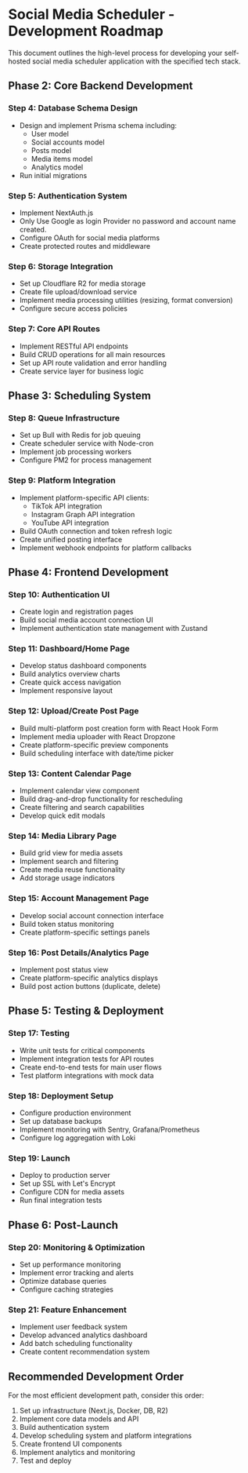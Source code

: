 # Social Media Scheduler - Development Roadmap

This document outlines the high-level process for developing your self-hosted social media scheduler application with the specified tech stack.

## Phase 2: Core Backend Development

### Step 4: Database Schema Design
- Design and implement Prisma schema including:
  - User model
  - Social accounts model
  - Posts model
  - Media items model
  - Analytics model
- Run initial migrations

### Step 5: Authentication System
- Implement NextAuth.js
- Only Use Google as login Provider no password and account name created.
- Configure OAuth for social media platforms
- Create protected routes and middleware

### Step 6: Storage Integration
- Set up Cloudflare R2 for media storage
- Create file upload/download service
- Implement media processing utilities (resizing, format conversion)
- Configure secure access policies

### Step 7: Core API Routes
- Implement RESTful API endpoints
- Build CRUD operations for all main resources
- Set up API route validation and error handling
- Create service layer for business logic

## Phase 3: Scheduling System

### Step 8: Queue Infrastructure
- Set up Bull with Redis for job queuing
- Create scheduler service with Node-cron
- Implement job processing workers
- Configure PM2 for process management

### Step 9: Platform Integration
- Implement platform-specific API clients:
  - TikTok API integration
  - Instagram Graph API integration
  - YouTube API integration
- Build OAuth connection and token refresh logic
- Create unified posting interface
- Implement webhook endpoints for platform callbacks

## Phase 4: Frontend Development

### Step 10: Authentication UI
- Create login and registration pages
- Build social media account connection UI
- Implement authentication state management with Zustand

### Step 11: Dashboard/Home Page
- Develop status dashboard components
- Build analytics overview charts
- Create quick access navigation
- Implement responsive layout

### Step 12: Upload/Create Post Page
- Build multi-platform post creation form with React Hook Form
- Implement media uploader with React Dropzone
- Create platform-specific preview components
- Build scheduling interface with date/time picker

### Step 13: Content Calendar Page
- Implement calendar view component
- Build drag-and-drop functionality for rescheduling
- Create filtering and search capabilities
- Develop quick edit modals

### Step 14: Media Library Page
- Build grid view for media assets
- Implement search and filtering
- Create media reuse functionality
- Add storage usage indicators

### Step 15: Account Management Page
- Develop social account connection interface
- Build token status monitoring
- Create platform-specific settings panels

### Step 16: Post Details/Analytics Page
- Implement post status view
- Create platform-specific analytics displays
- Build post action buttons (duplicate, delete)

## Phase 5: Testing & Deployment

### Step 17: Testing
- Write unit tests for critical components
- Implement integration tests for API routes
- Create end-to-end tests for main user flows
- Test platform integrations with mock data

### Step 18: Deployment Setup
- Configure production environment
- Set up database backups
- Implement monitoring with Sentry, Grafana/Prometheus
- Configure log aggregation with Loki

### Step 19: Launch
- Deploy to production server
- Set up SSL with Let's Encrypt
- Configure CDN for media assets
- Run final integration tests

## Phase 6: Post-Launch

### Step 20: Monitoring & Optimization
- Set up performance monitoring
- Implement error tracking and alerts
- Optimize database queries
- Configure caching strategies

### Step 21: Feature Enhancement
- Implement user feedback system
- Develop advanced analytics dashboard
- Add batch scheduling functionality
- Create content recommendation system

## Recommended Development Order

For the most efficient development path, consider this order:
1. Set up infrastructure (Next.js, Docker, DB, R2)
2. Implement core data models and API
3. Build authentication system
4. Develop scheduling system and platform integrations
5. Create frontend UI components
6. Implement analytics and monitoring
7. Test and deploy